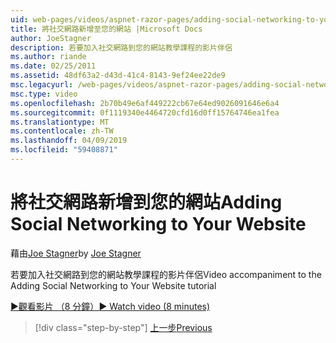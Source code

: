 ```yaml
---
uid: web-pages/videos/aspnet-razor-pages/adding-social-networking-to-your-website
title: 將社交網路新增至您的網站 |Microsoft Docs
author: JoeStagner
description: 若要加入社交網路到您的網站教學課程的影片伴侶
ms.author: riande
ms.date: 02/25/2011
ms.assetid: 48df63a2-d43d-41c4-8143-9ef24ee22de9
msc.legacyurl: /web-pages/videos/aspnet-razor-pages/adding-social-networking-to-your-website
msc.type: video
ms.openlocfilehash: 2b70b49e6af449222cb67e64ed9026091646e6a4
ms.sourcegitcommit: 0f1119340e4464720cfd16d0ff15764746ea1fea
ms.translationtype: MT
ms.contentlocale: zh-TW
ms.lasthandoff: 04/09/2019
ms.locfileid: "59408871"
---
```

# <a name="adding-social-networking-to-your-website"></a><span data-ttu-id="31688-103">將社交網路新增到您的網站</span><span class="sxs-lookup"><span data-stu-id="31688-103">Adding Social Networking to Your Website</span></span>

<span data-ttu-id="31688-104">藉由[Joe Stagner](https://github.com/JoeStagner)</span><span class="sxs-lookup"><span data-stu-id="31688-104">by [Joe Stagner](https://github.com/JoeStagner)</span></span>

<span data-ttu-id="31688-105">若要加入社交網路到您的網站教學課程的影片伴侶</span><span class="sxs-lookup"><span data-stu-id="31688-105">Video accompaniment to the Adding Social Networking to Your Website tutorial</span></span>

[<span data-ttu-id="31688-106">&#9654;觀看影片 （8 分鐘）</span><span class="sxs-lookup"><span data-stu-id="31688-106">&#9654; Watch video (8 minutes)</span></span>](https://channel9.msdn.com/Blogs/ASP-NET-Site-Videos/adding-social-networking-to-your-website)

> [!div class="step-by-step"]
> [<span data-ttu-id="31688-107">上一步</span><span class="sxs-lookup"><span data-stu-id="31688-107">Previous</span></span>](adding-search-to-your-web-site.md)
